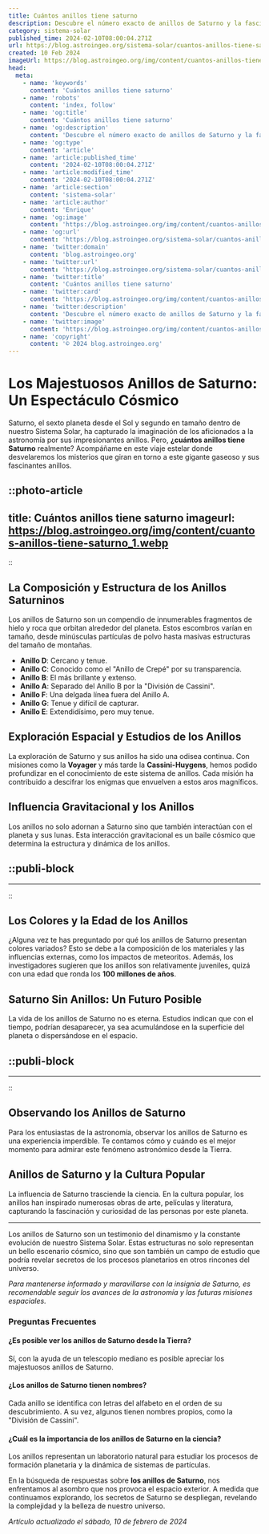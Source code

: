 ```yaml
---
title: Cuántos anillos tiene saturno
description: Descubre el número exacto de anillos de Saturno y la fascinante naturaleza de esta joya celestial. Información precisa para tu curiosidad astronómica.
category: sistema-solar
published_time: 2024-02-10T08:00:04.271Z
url: https://blog.astroingeo.org/sistema-solar/cuantos-anillos-tiene-saturno
created: 10 Feb 2024
imageUrl: https://blog.astroingeo.org/img/content/cuantos-anillos-tiene-saturno_1.webp
head:
  meta:
    - name: 'keywords'
      content: 'Cuántos anillos tiene saturno'
    - name: 'robots'
      content: 'index, follow'
    - name: 'og:title'
      content: 'Cuántos anillos tiene saturno'
    - name: 'og:description'
      content: 'Descubre el número exacto de anillos de Saturno y la fascinante naturaleza de esta joya celestial. Información precisa para tu curiosidad astronómica.'
    - name: 'og:type'
      content: 'article'
    - name: 'article:published_time'
      content: '2024-02-10T08:00:04.271Z'
    - name: 'article:modified_time'
      content: '2024-02-10T08:00:04.271Z'
    - name: 'article:section'
      content: 'sistema-solar'
    - name: 'article:author'
      content: 'Enrique'
    - name: 'og:image'
      content: 'https://blog.astroingeo.org/img/content/cuantos-anillos-tiene-saturno_1.webp'
    - name: 'og:url'
      content: 'https://blog.astroingeo.org/sistema-solar/cuantos-anillos-tiene-saturno'
    - name: 'twitter:domain'
      content: 'blog.astroingeo.org'
    - name: 'twitter:url'
      content: 'https://blog.astroingeo.org/sistema-solar/cuantos-anillos-tiene-saturno'
    - name: 'twitter:title'
      content: 'Cuántos anillos tiene saturno'
    - name: 'twitter:card'
      content: 'https://blog.astroingeo.org/img/content/cuantos-anillos-tiene-saturno_1.webp'
    - name: 'twitter:description'
      content: 'Descubre el número exacto de anillos de Saturno y la fascinante naturaleza de esta joya celestial. Información precisa para tu curiosidad astronómica.'
    - name: 'twitter:image'
      content: 'https://blog.astroingeo.org/img/content/cuantos-anillos-tiene-saturno_1.webp'
    - name: 'copyright'
      content: '© 2024 blog.astroingeo.org'
---
```

# Los Majestuosos Anillos de Saturno: Un Espectáculo Cósmico

Saturno, el sexto planeta desde el Sol y segundo en tamaño dentro de nuestro Sistema Solar, ha capturado la imaginación de los aficionados a la astronomía por sus impresionantes anillos. Pero, **¿cuántos anillos tiene Saturno** realmente? Acompáñame en este viaje estelar donde desvelaremos los misterios que giran en torno a este gigante gaseoso y sus fascinantes anillos.


::photo-article
---
title: Cuántos anillos tiene saturno
imageurl: https://blog.astroingeo.org/img/content/cuantos-anillos-tiene-saturno_1.webp
---
::


## La Composición y Estructura de los Anillos Saturninos

Los anillos de Saturno son un compendio de innumerables fragmentos de hielo y roca que orbitan alrededor del planeta. Estos escombros varían en tamaño, desde minúsculas partículas de polvo hasta masivas estructuras del tamaño de montañas.

- **Anillo D**: Cercano y tenue.
- **Anillo C**: Conocido como el "Anillo de Crepé" por su transparencia.
- **Anillo B**: El más brillante y extenso.
- **Anillo A**: Separado del Anillo B por la "División de Cassini".
- **Anillo F**: Una delgada línea fuera del Anillo A.
- **Anillo G**: Tenue y difícil de capturar.
- **Anillo E**: Extendidísimo, pero muy tenue.

## Exploración Espacial y Estudios de los Anillos

La exploración de Saturno y sus anillos ha sido una odisea continua. Con misiones como la **Voyager** y más tarde la **Cassini-Huygens**, hemos podido profundizar en el conocimiento de este sistema de anillos. Cada misión ha contribuido a descifrar los enigmas que envuelven a estos aros magníficos.

## Influencia Gravitacional y los Anillos

Los anillos no solo adornan a Saturno sino que también interactúan con el planeta y sus lunas. Esta interacción gravitacional es un baile cósmico que determina la estructura y dinámica de los anillos.


  ::publi-block
  ---
  ---
  ::
  
  
## Los Colores y la Edad de los Anillos

¿Alguna vez te has preguntado por qué los anillos de Saturno presentan colores variados? Esto se debe a la composición de los materiales y las influencias externas, como los impactos de meteoritos. Además, los investigadores sugieren que los anillos son relativamente juveniles, quizá con una edad que ronda los **100 millones de años**.

## Saturno Sin Anillos: Un Futuro Posible

La vida de los anillos de Saturno no es eterna. Estudios indican que con el tiempo, podrían desaparecer, ya sea acumulándose en la superficie del planeta o dispersándose en el espacio.


  ::publi-block
  ---
  ---
  ::
  
  
## Observando los Anillos de Saturno

Para los entusiastas de la astronomía, observar los anillos de Saturno es una experiencia imperdible. Te contamos cómo y cuándo es el mejor momento para admirar este fenómeno astronómico desde la Tierra.

## Anillos de Saturno y la Cultura Popular

La influencia de Saturno trasciende la ciencia. En la cultura popular, los anillos han inspirado numerosas obras de arte, películas y literatura, capturando la fascinación y curiosidad de las personas por este planeta.

---

Los anillos de Saturno son un testimonio del dinamismo y la constante evolución de nuestro Sistema Solar. Estas estructuras no solo representan un bello escenario cósmico, sino que son también un campo de estudio que podría revelar secretos de los procesos planetarios en otros rincones del universo.

*Para mantenerse informado y maravillarse con la insignia de Saturno, es recomendable seguir los avances de la astronomía y las futuras misiones espaciales.*

### Preguntas Frecuentes

#### ¿Es posible ver los anillos de Saturno desde la Tierra?
Sí, con la ayuda de un telescopio mediano es posible apreciar los majestuosos anillos de Saturno.

#### ¿Los anillos de Saturno tienen nombres?
Cada anillo se identifica con letras del alfabeto en el orden de su descubrimiento. A su vez, algunos tienen nombres propios, como la "División de Cassini".

#### ¿Cuál es la importancia de los anillos de Saturno en la ciencia?
Los anillos representan un laboratorio natural para estudiar los procesos de formación planetaria y la dinámica de sistemas de partículas.

En la búsqueda de respuestas sobre **los anillos de Saturno**, nos enfrentamos al asombro que nos provoca el espacio exterior. A medida que continuamos explorando, los secretos de Saturno se despliegan, revelando la complejidad y la belleza de nuestro universo.

_Artículo actualizado el sábado, 10 de febrero de 2024_